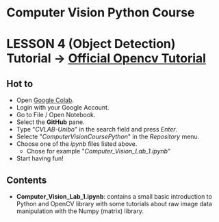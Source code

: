 # Computer Vision Python Course

# LESSON 4 (Object Detection) Tutorial -> [Official Opencv Tutorial](https://docs.opencv.org/3.4/d1/de0/tutorial_py_feature_homography.html)

## Hot to

* Open [Google Colab](https://colab.research.google.com/).
* Login with your Google Account.
* Go to File / Open Notebook.
* Select the **GitHub** pane.
* Type "*CVLAB-Unibo*" in the search field and press *Enter*.
* Selecte "*ComputerVisionCoursePython*" in the *Repository* menu.
* Choose one of the *ipynb* files listed above.
  * Chose for example "*Computer_Vision_Lab_1.ipynb*"
* Start having fun!

## Contents

* **Computer_Vision_Lab_1.ipynb**: contains a small basic introduction to Python and OpenCV library with some tutorials about  raw image data manipulation with the Numpy (matrix) library.
